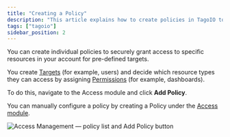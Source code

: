 ```yaml
---
title: "Creating a Policy"
description: "This article explains how to create policies in TagoIO to grant secure, pre-defined access to account resources by assigning targets and permissions. It also notes where to configure policies in the Access module."
tags: ["tagoio"]
sidebar_position: 2
---
```

You can create individual policies to securely grant access to specific resources in your account for pre-defined targets.

You create [Targets](../defining-targets) (for example, users) and decide which resource types they can access by assigning [Permissions](../security/defining-permissions) (for example, dashboards).

To do this, navigate to the Access module and click **Add Policy**.

You can manually configure a policy by creating a Policy under the [Access module](../tagorun/access-management/).

![Access Management — policy list and Add Policy button](/docs_imagem/tagoio/creating-a-policy-2.png)